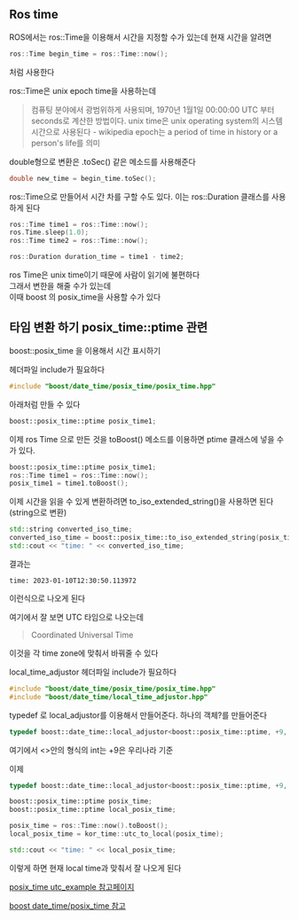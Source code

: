 
## Ros time
ROS에서는 ros::Time을 이용해서 시간을 지정할 수가 있는데  현재 시간을 알려면 
```cpp
ros::Time begin_time = ros::Time::now();
```
처럼 사용한다   

ros::Time은 unix epoch time을 사용하는데 

> 컴퓨팅 분야에서 광범위하게 사용되며, 1970년 1월1일 00:00:00 UTC 부터 seconds로 계산한 방법이다. unix time은 unix operating system의 시스템 시간으로 사용된다   - wikipedia
> epoch는 a period of time in history or a person's life를 의미

double형으로 변환은 .toSec() 같은 메소드를 사용해준다 
```cpp
double new_time = begin_time.toSec();
```


ros::Time으로 만들어서 시간 차를 구할 수도 있다. 이는 ros::Duration 클래스를 사용하게 된다  
```cpp
ros::Time time1 = ros::Time::now();
ros.Time.sleep(1.0);
ros::Time time2 = ros::Time::now();

ros::Duration duration_time = time1 - time2;
```

ros Time은 unix time이기 때문에 사람이 읽기에 불편하다   
그래서 변한을 해줄 수가 있는데   
이때 boost 의 posix_time을 사용할 수가 있다  


## 타임 변환 하기 posix_time::ptime 관련
boost::posix_time 을 이용해서 시간 표시하기  


헤더파일 include가 필요하다  
```cpp
#include "boost/date_time/posix_time/posix_time.hpp"
```

아래처럼 만들 수 있다 
```cpp
boost::posix_time::ptime posix_time1;
```

이제 ros Time 으로 만든 것을 toBoost() 메소드를 이용하면 ptime 클래스에 넣을 수가 있다.   
```cpp
boost::posix_time::ptime posix_time1;
ros::Time time1 = ros::Time::now();
posix_time1 = time1.toBoost();
```

이제 시간을 읽을 수 있게 변환하려면 to_iso_extended_string()을 사용하면 된다 (string으로 변환)
```cpp
std::string converted_iso_time;
converted_iso_time = boost::posix_time::to_iso_extended_string(posix_time1);
std::cout << "time: " << converted_iso_time;
```

결과는 
```
time: 2023-01-10T12:30:50.113972
```
이런식으로 나오게 된다 

여기에서 잘 보면 UTC 타임으로 나오는데   

> Coordinated Universal Time   

이것을 각 time zone에 맞춰서 바꿔줄 수 있다   

local_time_adjustor 헤더파일 include가 필요하다  
```cpp
#include "boost/date_time/posix_time/posix_time.hpp"
#include "boost/date_time/local_time_adjustor.hpp"
```

 typedef 로 local_adjustor를 이용해서   만들어준다. 하나의 객체?를 만들어준다
```cpp
typedef boost::date_time::local_adjustor<boost::posix_time::ptime, +9, boost::posix_time::no_dst> kor_time;
```
여기에서 <>안의 형식의 int는 +9은 우리나라 기준

이제 
```cpp
typedef boost::date_time::local_adjustor<boost::posix_time::ptime, +9, boost::posix_time::no_dst> kor_time;

boost::posix_time::ptime posix_time;
boost::posix_time::ptime local_posix_time;

posix_time = ros::Time::now().toBoost();
local_posix_time = kor_time::utc_to_local(posix_time);

std::cout << "time: " << local_posix_time;

```

이렇게 하면 현재 local time과 맞춰서 잘 나오게 된다 

[posix_time utc_example 참고페이지](https://www.boost.org/doc/libs/1_61_0/doc/html/date_time/examples.html#date_time.examples.local_utc_conversion)

[boost date_time/posix_time 참고](https://www.boost.org/doc/libs/1_61_0/doc/html/date_time/posix_time.html)



